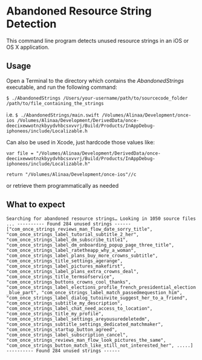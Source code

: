 # Abandoned Resource String Detection
This command line program detects unused resource strings in an iOS or OS X application.

## Usage
Open a Terminal to the directory which contains the *AbandonedStrings* executable, and run the following command:

`$ ./AbandonedStrings /Users/your-username/path/to/sourcecode_folder /path/to/file_containing_the_strings`

i.e. `$ ./AbandonedStrings/main.swift /Volumes/Alinaa/Development/once-ios /Volumes/Alinaa/Development/DerivedData/once-deecixewwotnzkbyydvhbcsxvvrj/Build/Products/InAppDebug-iphoneos/include/Localizable.h`

Can also be used in Xcode, just hardcode those values like:

`var file = "/Volumes/Alinaa/Development/DerivedData/once-deecixewwotnzkbyydvhbcsxvvrj/Build/Products/InAppDebug-iphoneos/include/Localizable.h"`

`return "/Volumes/Alinaa/Development/once-ios"//c`

or retrieve them programmatically as needed

## What to expect

`Searching for abandoned resource strings…
Looking in 1050 source files ...
---------- Found 284 unused strings ------
["com_once_strings_reviews_man_flow_date_sorry_title", "com_once_strings_label_tutorial_subtitle_2_her", "com_once_strings_label_dm_subscribe_title1", "com_once_strings_label_dm_onboarding_popup_page_three_title", "com_once_strings_label_ratetheapp_why_a_woman", "com_once_strings_label_plans_buy_more_crowns_subtitle", "com_once_strings_title_settings_agerange", "com_once_strings_label_pictures_makefirst", "com_once_strings_label_plans_extra_crowns_deal", "com_once_strings_title_termsofservice", "com_once_strings_buttons_crowns_cool_thanks", "com_once_strings_label_elections_profile_french_presidential_election_blue_part", "com_once_strings_label_match_passedmequestion_him", "com_once_strings_label_dialog_tutoinvite_suggest_her_to_a_friend", "com_once_strings_subtitle_my_description", "com_once_strings_label_chat_need_access_to_location", "com_once_strings_title_my_profile", "com_once_strings_label_settings_areyousuredeletedm", "com_once_strings_subtitle_settings_dedicated_matchmaker", "com_once_strings_startup_button_agreed", "com_once_strings_label_subscription_cancel", "com_once_strings_reviews_man_flow_look_pictures_the_same", "com_once_strings_button_match_like_still_not_interested_her", .....]
---------- Found 284 unused strings ------`
